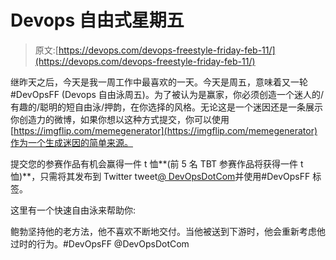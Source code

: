 # Devops 自由式星期五

> 原文:[https://devops.com/devops-freestyle-friday-feb-11/](https://devops.com/devops-freestyle-friday-feb-11/)

继昨天之后，今天是我一周工作中最喜欢的一天。今天是周五，意味着又一轮#DevOpsFF (Devops 自由泳周五)。为了被认为是赢家，你必须创造一个迷人的/有趣的/聪明的短自由泳/押韵，在你选择的风格。无论这是一个迷因还是一条展示你创造力的微博，如果你想以这种方式提交，你可以使用[https://imgflip.com/memegenerator](https://imgflip.com/memegenerator)作为一个生成迷因的简单来源。

提交您的参赛作品有机会赢得一件 t 恤**(前 5 名 TBT 参赛作品将获得一件 t 恤)**，只需将其发布到 Twitter tweet[@ DevOpsDotCom](https://www.twitter.com/devopsdotcom)并使用#DevOpsFF 标签。

这里有一个快速自由泳来帮助你:

鲍勃坚持他的老方法，他不喜欢不断地交付。当他被送到下游时，他会重新考虑他过时的行为。#DevOpsFF @DevOpsDotCom